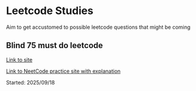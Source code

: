 # Leetcode Studies

Aim to get accustomed to possible leetcode questions that might be coming

## Blind 75 must do leetcode
[Link to site](https://leetcode.com/problem-list/xi4ci4ig/)

[Link to NeetCode practice site with explanation](https://neetcode.io/practice?tab=blind75)

Started: 2025/09/18